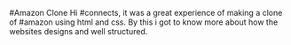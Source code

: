 #Amazon Clone
Hi #connects, it was a great experience of making a clone of #amazon using html and css.
By this i got to know more about how the websites designs and well structured.
